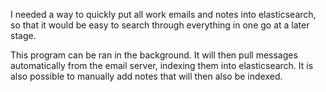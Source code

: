 I needed a way to quickly put all work emails and notes into elasticsearch, so that it would be easy to search through everything in one go at a later stage. 

This program can be ran in the background. It will then pull messages automatically from the email server, indexing them into elasticsearch. It is also possible to manually add notes that will then also be indexed.
